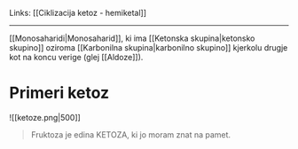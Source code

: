 Links: [[Ciklizacija ketoz - hemiketal]]

---

[[Monosaharidi|Monosaharid]], ki ima [[Ketonska skupina|ketonsko skupino]] oziroma [[Karbonilna skupina|karbonilno skupino]] kjerkolu drugje kot na koncu verige (glej [[Aldoze]]).

# Primeri ketoz

![[ketoze.png|500]]

>Fruktoza je edina KETOZA, ki jo moram znat na pamet.